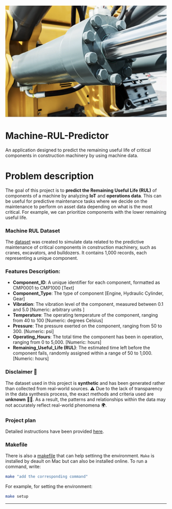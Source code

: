 ![Component Illustration](./images/hydraulic_cylender.png)

# Machine-RUL-Predictor
An application designed to predict the remaining useful life of critical components in construction machinery by using machine data.

# Problem description

The goal of this project is to **predict the Remaining Useful Life (RUL)** of components of a machine  by analyzing **IoT** and **operations data**. This can be useful for predictive maintenance tasks where we decide on the maintenance to perform on asset data depending on what is the most critical. For example, we can prioritize components with the lower remaining useful life.

<h3>Machine RUL Dataset</h3>

<p>The <a href="https://www.kaggle.com/datasets/sasakitetsuya/machine-rul-data">dataset</a> was created to simulate data related to the predictive maintenance of critical components in construction machinery, such as cranes, excavators, and bulldozers. It contains 1,000 records, each representing a unique component.

</p>

<h3>Features Description:</h3>
<ul>
    <li><strong>Component_ID</strong>: A unique identifier for each component, formatted as CMP0001 to CMP1000 [Text]</li>
    <li><strong>Component_Type</strong>: The type of component [Engine, Hydraulic Cylinder, Gear]</li>
    <li><strong>Vibration</strong>: The vibration level of the component, measured between 0.1 and 5.0
        [Numeric: arbitrary units ]</li>
    <li><strong>Temperature</strong>: The operating temperature of the component, ranging from 40 to 100
        [Numeric: degrees Celsius]</li>
    <li><strong>Pressure</strong>: The pressure exerted on the component, ranging from 50 to 300. [Numeric: psi]</li>
    <li><strong>Operating_Hours</strong>: The total time the component has been in operation, ranging from 0 to 5,000.
        [Numeric: hours]</li>
    <li><strong>Remaining_Useful_Life (RUL)</strong>: The estimated time left before the component fails, randomly assigned within a range of 50 to 1,000.
        [Numeric: hours]</li>
</ul>

### **Disclaimer** 🛑  
The dataset used in this project is **synthetic** and has been generated rather than collected from real-world sources. ⚠️ Due to the lack of transparency in the data synthesis process, the exact methods and criteria used are **unknown** 🤷‍♂️. As a result, the patterns and relationships within the data may not accurately reflect real-world phenomena 🌍. 

### Project plan
Detailed instructions have been provided [here](./plan.md).

### Makefile
There is also a [makefile](./Makefile) that can help settinng the environment. `Make` is installed by deault on Mac but can also be installed online. To run a command, write:
```sh
make "add the corresponding command"
```
For example, for setting the environment:
```sh
make setup
```

---